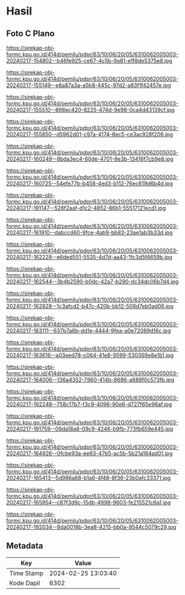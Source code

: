 # Hasil

## Foto C Plano

https://sirekap-obj-formc.kpu.go.id/414d/pemilu/pdpr/63/10/06/20/05/6310062005003-20240217-154802--b46fe925-ce67-4c5b-9a81-e1f8de5375e8.jpg

https://sirekap-obj-formc.kpu.go.id/414d/pemilu/pdpr/63/10/06/20/05/6310062005003-20240217-155149--e8a87a3a-a5b8-445c-97d2-a83f1f42457e.jpg

https://sirekap-obj-formc.kpu.go.id/414d/pemilu/pdpr/63/10/06/20/05/6310062005003-20240217-155510--898ec420-8225-474d-9e98-0ca4d43139cf.jpg

https://sirekap-obj-formc.kpu.go.id/414d/pemilu/pdpr/63/10/06/20/05/6310062005003-20240217-155850--d5962d01-c97a-4174-8ec5-ce3ac928f206.jpg

https://sirekap-obj-formc.kpu.go.id/414d/pemilu/pdpr/63/10/06/20/05/6310062005003-20240217-160249--8bda3ec4-60de-4701-8e3b-13416f7cb9e8.jpg

https://sirekap-obj-formc.kpu.go.id/414d/pemilu/pdpr/63/10/06/20/05/6310062005003-20240217-160725--54efe77b-b458-4ed3-b112-76ec619d6b4d.jpg

https://sirekap-obj-formc.kpu.go.id/414d/pemilu/pdpr/63/10/06/20/05/6310062005003-20240217-191147--526f2aaf-d1c2-4852-86b1-55517121ecd1.jpg

https://sirekap-obj-formc.kpu.go.id/414d/pemilu/pdpr/63/10/06/20/05/6310062005003-20240217-161910--dabccd60-9fce-4ab9-bb83-23ae1ab3b33d.jpg

https://sirekap-obj-formc.kpu.go.id/414d/pemilu/pdpr/63/10/06/20/05/6310062005003-20240217-162228--e6ded551-5535-4d7d-aa43-1fc3d5f4659b.jpg

https://sirekap-obj-formc.kpu.go.id/414d/pemilu/pdpr/63/10/06/20/05/6310062005003-20240217-162544--3b4b2590-b0dc-42a7-b290-dc34dc06b7d4.jpg

https://sirekap-obj-formc.kpu.go.id/414d/pemilu/pdpr/63/10/06/20/05/6310062005003-20240217-162828--1c3afcd2-b47c-420b-bb12-508d7eb0ad06.jpg

https://sirekap-obj-formc.kpu.go.id/414d/pemilu/pdpr/63/10/06/20/05/6310062005003-20240217-163111--637b7a6b-dd1e-4444-9fea-a0e72089d16c.jpg

https://sirekap-obj-formc.kpu.go.id/414d/pemilu/pdpr/63/10/06/20/05/6310062005003-20240217-163616--a03eed78-c064-41e8-9599-530369e8e1b1.jpg

https://sirekap-obj-formc.kpu.go.id/414d/pemilu/pdpr/63/10/06/20/05/6310062005003-20240217-164006--136a4352-7960-414b-8686-a888f0c573fb.jpg

https://sirekap-obj-formc.kpu.go.id/414d/pemilu/pdpr/63/10/06/20/05/6310062005003-20240217-192248--758c17b7-f3c9-4096-90e6-d727f65e96af.jpg

https://sirekap-obj-formc.kpu.go.id/414d/pemilu/pdpr/63/10/06/20/05/6310062005003-20240217-191759--09da18a8-09c9-4246-b9fb-773fb659e445.jpg

https://sirekap-obj-formc.kpu.go.id/414d/pemilu/pdpr/63/10/06/20/05/6310062005003-20240217-164926--0fcbe93a-ee63-47b5-ac5b-5b21a184ad01.jpg

https://sirekap-obj-formc.kpu.go.id/414d/pemilu/pdpr/63/10/06/20/05/6310062005003-20240217-165413--5d986a68-b1a6-4f48-8f36-23b0afc33371.jpg

https://sirekap-obj-formc.kpu.go.id/414d/pemilu/pdpr/63/10/06/20/05/6310062005003-20240217-165954--c87f3d9c-15db-4998-9603-fe215521c6a1.jpg

https://sirekap-obj-formc.kpu.go.id/414d/pemilu/pdpr/63/10/06/20/05/6310062005003-20240217-192034--8da0018b-3ea8-4215-bb0a-9544c5079c29.jpg


## Metadata

| Key        | Value               |
| ---------- | ------------------- |
| Time Stamp | 2024-02-25 13:03:40 |
| Kode Dapil | 6302                |



